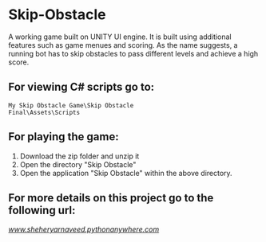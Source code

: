 # Skip-Obstacle
A working game built on UNITY UI engine. It is built using additional features such as game menues and scoring. As the name suggests, a running bot has to skip obstacles to pass different levels and achieve a high score.

## For viewing C# scripts go to:<br>
<code>My Skip Obstacle Game\Skip Obstacle Final\Assets\Scripts</code>

## For playing the game:
1) Download the zip folder and unzip it
2) Open the directory "Skip Obstacle"
3) Open the application "Skip Obstacle" within the above directory.


## For more details on this project go to the following url:<br>
<a href="www.sheheryarnaveed.pythonanywhere.com"><i>www.sheheryarnaveed.pythonanywhere.com</i></a>
